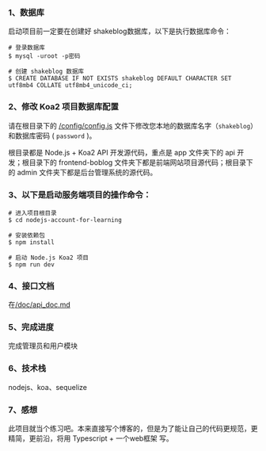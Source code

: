 
### 1、数据库
启动项目前一定要在创建好 shakeblog数据库，以下是执行数据库命令：
```
# 登录数据库
$ mysql -uroot -p密码

# 创建 shakeblog 数据库
$ CREATE DATABASE IF NOT EXISTS shakeblog DEFAULT CHARACTER SET utf8mb4 COLLATE utf8mb4_unicode_ci;
```

### 2、修改 Koa2 项目数据库配置
请在根目录下的 [/config/config.js](https://github.com/shakexu1/nodejs-shakeblog/config/config.js) 文件下修改您本地的数据库名字（`shakeblog`）和数据库密码 ( `password` )。

根目录都是 Node.js + Koa2 API 开发源代码，重点是 app 文件夹下的 api 开发；根目录下的 frontend-boblog 文件夹下都是前端网站项目源代码；根目录下的 admin 文件夹下都是后台管理系统的源代码。

### 3、以下是启动服务端项目的操作命令：
```
# 进入项目根目录
$ cd nodejs-account-for-learning

# 安装依赖包
$ npm install

# 启动 Node.js Koa2 项目
$ npm run dev
```

### 4、接口文档

 在[/doc/api_doc.md](https://github.com/shakexu1/nodejs-shakeblog/doc/api_doc.md) 

### 5、完成进度

完成管理员和用户模块

### 6、技术栈

nodejs、koa、sequelize

### 7、感想

此项目就当个练习吧。本来直接写个博客的，但是为了能让自己的代码更规范，更精简，更前沿，将用 Typescript + 一个web框架 写。
